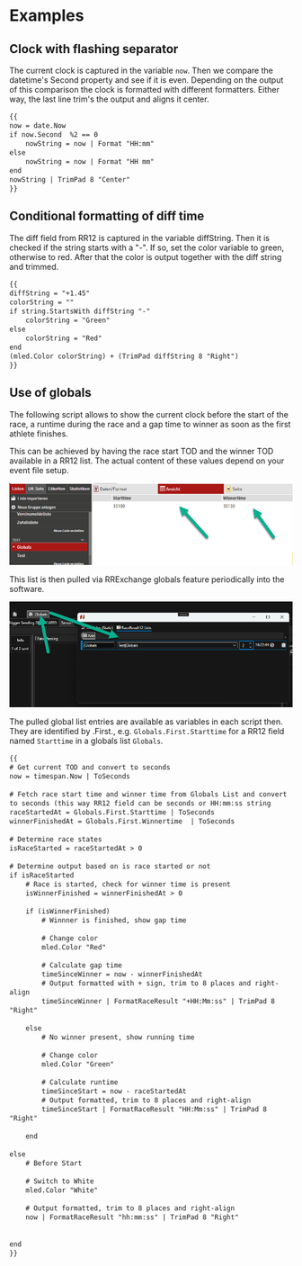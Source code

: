 # Examples

## Clock with flashing separator

The current clock is captured in the variable `now`. Then we compare the datetime's Second property and see if it is even. Depending on the output of this comparison the clock is formatted with different formatters. Either way, the last line trim's the output and aligns it center.

    {{
    now = date.Now
    if now.Second  %2 == 0
        nowString = now | Format "HH:mm"
    else
        nowString = now | Format "HH mm"
    end
    nowString | TrimPad 8 "Center"
    }}

## Conditional formatting of diff time

The diff field from RR12 is captured in the variable diffString. Then it is checked if the string starts with a "-". If so, set the color variable to green, otherwise to red. After that the color is output together with the diff string and trimmed.

    {{ 
    diffString = "+1.45"
    colorString = ""
    if string.StartsWith diffString "-"
        colorString = "Green"
    else 
        colorString = "Red"
    end
    (mled.Color colorString) + (TrimPad diffString 8 "Right")
    }}


## Use of globals

The following script allows to show the current clock before the start of the race, a runtime during the race and a gap time to winner as soon as the first athlete finishes. 

This can be achieved by having the race start TOD and the winner TOD available in a RR12 list. The actual content of these values depend on your event file setup.

![RR12 List](globals_list.png)

This list is then pulled via RRExchange globals feature periodically into the software. 

![Globals](globals.png)

The pulled global list entries are available as variables in each script then. They are identified by <NameOfGlobal>.First.<RR12FieldName>, e.g. `Globals.First.Starttime` for a RR12 field named `Starttime` in a globals list `Globals`.

    {{
    # Get current TOD and convert to seconds
    now = timespan.Now | ToSeconds

    # Fetch race start time and winner time from Globals List and convert to seconds (this way RR12 field can be seconds or HH:mm:ss string
    raceStartedAt = Globals.First.Starttime | ToSeconds
    winnerFinishedAt = Globals.First.Winnertime  | ToSeconds

    # Determine race states
    isRaceStarted = raceStartedAt > 0

    # Determine output based on is race started or not
    if isRaceStarted 
        # Race is started, check for winner time is present    
        isWinnerFinished = winnerFinishedAt > 0
        
        if (isWinnerFinished)
            # Winnner is finished, show gap time
            
            # Change color
            mled.Color "Red" 

            # Calculate gap time
            timeSinceWinner = now - winnerFinishedAt
            # Output formatted with + sign, trim to 8 places and right-align
            timeSinceWinner | FormatRaceResult "+HH:Mm:ss" | TrimPad 8 "Right"
            
        else 
            # No winner present, show running time
        
            # Change color
            mled.Color "Green" 

            # Calculate runtime
            timeSinceStart = now - raceStartedAt
            # Output formatted, trim to 8 places and right-align
            timeSinceStart | FormatRaceResult "HH:Mm:ss" | TrimPad 8 "Right"
        
        end
        
    else 
        # Before Start

        # Switch to White
        mled.Color "White" 
    
        # Output formatted, trim to 8 places and right-align
        now | FormatRaceResult "hh:mm:ss" | TrimPad 8 "Right"
    
        
    end
    }}
